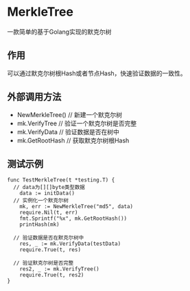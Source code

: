 # MerkleTree

一款简单的基于Golang实现的默克尔树

## 作用
可以通过默克尔树根Hash或者节点Hash，快速验证数据的一致性。

## 外部调用方法
- NewMerkleTree()	// 新建一个默克尔树
- mk.VerifyTree		// 验证一个默克尔树是否完整
- mk.VerifyData		// 验证数据是否在树中
- mk.GetRootHash	// 获取默克尔树根Hash

## 测试示例
```
func TestMerkleTree(t *testing.T) {
  // data为[][]byte类型数据
	data := initData()
  // 实例化一个默克尔树
	mk, err := NewMerkleTree("md5", data)
	require.Nil(t, err)
	fmt.Sprintf("%x", mk.GetRootHash())
	printHash(mk)

  // 验证数据是否在默克尔树中
	res, _ := mk.VerifyData(testData)
	require.True(t, res)

  // 验证默克尔树是否完整
	res2, _ := mk.VerifyTree()
	require.True(t, res2)
}
```

